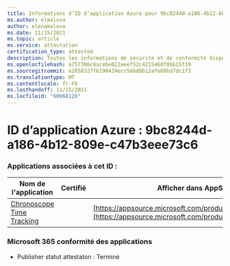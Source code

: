 ```yaml
---
title: Informations d’ID d’application Azure pour 9bc8244d-a186-4b12-809e-c47b3eee73c6
ms.author: elmalova
author: elenamalova
ms.date: 11/15/2021
ms.topic: article
ms.service: attestation
certification_type: attested
description: Toutes les informations de sécurité et de conformité disponibles pour 9bc8244d-a186-4b12-809e-c47b3eee73c6.
ms.openlocfilehash: a757306c8acebe022eeef52c4215468f86b15f39
ms.sourcegitcommit: e2058327f6190424ecc5d6d8b12afe60bd7dc1f3
ms.translationtype: MT
ms.contentlocale: fr-FR
ms.lasthandoff: 11/15/2021
ms.locfileid: "60968126"
---
```

# <a name="azure-app-id-9bc8244d-a186-4b12-809e-c47b3eee73c6"></a>ID d’application Azure : 9bc8244d-a186-4b12-809e-c47b3eee73c6


### <a name="apps-associated-with-this-id"></a>Applications associées à cet ID :
| **Nom de l'application** | **Certifié** | **Afficher dans AppSource** |
|--------------|---------------|-----------------------|
| [Chronoscope Time Tracking](https://docs.microsoft.com/microsoft-365-app-certification/forward/WA200003095) |  | [https://appsource.microsoft.com/product/office/WA200003095](https://appsource.microsoft.com/product/office/WA200003095) |

### <a name="microsoft-365-app-compliance-status"></a>Microsoft 365 conformité des applications
- Publisher statut attestaton : Terminé
